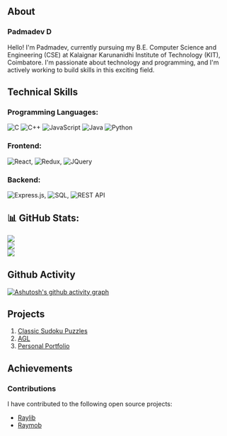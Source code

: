 ## About
### Padmadev D
Hello! I'm Padmadev, currently pursuing my B.E. Computer Science and Engineering (CSE) at Kalaignar Karunanidhi Institute of Technology (KIT), Coimbatore. I'm passionate about technology and programming, and I'm actively working to build skills in this exciting field.

## Technical Skills
### Programming Languages:
  ![C](https://img.shields.io/badge/c-%2300599C.svg?style=for-the-badge&logo=c&logoColor=white) ![C++](https://img.shields.io/badge/c++-%2300599C.svg?style=for-the-badge&logo=c%2B%2B&logoColor=white) ![JavaScript](https://img.shields.io/badge/javascript-%23323330.svg?style=for-the-badge&logo=javascript&logoColor=%23F7DF1E) ![Java](https://img.shields.io/badge/java-%23ED8B00.svg?style=for-the-badge&logo=openjdk&logoColor=white) ![Python](https://img.shields.io/badge/python-3670A0?style=for-the-badge&logo=python&logoColor=ffdd54)
### Frontend:
  ![React](https://img.shields.io/badge/React-61DAFB?logo=react&logoColor=white&style=for-the-badge), ![Redux](https://img.shields.io/badge/Redux-764ABC?logo=redux&logoColor=white&style=for-the-badge), ![JQuery](https://img.shields.io/badge/jQuery-0769AD?logo=jquery&logoColor=white&style=for-the-badge)
### Backend:
  ![Express.js](https://img.shields.io/badge/Express.js-000000?logo=express&logoColor=white&style=for-the-badge), ![SQL](https://img.shields.io/badge/-SQL-000000?logo=mysql&logoColor=4479A1&style=for-the-badge), ![REST API](https://img.shields.io/badge/REST_API-007ACC?style=for-the-badge&logo=api&logoColor=white)

## 📊 GitHub Stats:
![](https://github-readme-stats.vercel.app/api?username=padmadevd)<br/>
![](https://nirzak-streak-stats.vercel.app/?user=padmadevd)<br/>
![](https://github-readme-stats.vercel.app/api/top-langs/?username=padmadevd)

## Github Activity
[![Ashutosh's github activity graph](https://github-readme-activity-graph.vercel.app/graph?username=padmadevd)](https://github.com/ashutosh00710/github-readme-activity-graph)

## Projects
1. [Classic Sudoku Puzzles](https://padmadevd.itch.io/classic-sudoku-puzzles)
2. [AGL](https://github.com/padmadevd/AGL)
3. [Personal Portfolio](https://github.com/padmadevd/web_portfolio)

## Achievements
### Contributions
I have contributed to the following open source projects:
- [Raylib](https://github.com/raysan5/raylib)
- [Raymob](https://github.com/Bigfoot71/raymob)
